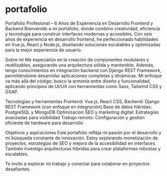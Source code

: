 # portafolio
Portafolio Profesional – 6 Años de Experiencia en Desarrollo Frontend y Backend
Bienvenido a mi portafolio, donde combino creatividad, eficiencia y tecnología para construir interfaces modernas y accesibles. Con seis años de experiencia en desarrollo frontend, he perfeccionado habilidades en Vue.js, React y Node.js, diseñando soluciones escalables y optimizadas para la mejor experiencia de usuario.

Sobre mí
Me especializo en la creación de componentes modulares y reutilizables, asegurando una arquitectura sólida y mantenible. Además, tengo conocimientos en integración backend con Django REST Framework, permitiéndome desarrollar aplicaciones completas y dinámicas. Mi enfoque va más allá del código; busco la armonía entre diseño y funcionalidad, aplicando principios de UI/UX con herramientas como Sass, Tailwind CSS y GSAP.

Tecnologías y herramientas
Frontend: Vue.js, React CSS,  Backend: Django REST Framework (con enfoque en integración)  Base de datos híbridas: PostgreSQL y MongoDB  Optimización SEO y marketing digital: Estrategias avanzadas para visibilidad  Trabajo remoto: Configuración y gestión eficiente de hardware para desarrollo

 Objetivos y aspiraciones
Este portafolio refleja mi pasión por el desarrollo y mi búsqueda constante de innovación. Estoy explorando monetización de proyectos, estrategias de SEO y mejora de la accesibilidad en interfaces. También investigo arquitecturas híbridas para crear plataformas robustas y escalables.

Te invito a explorar mi trabajo y conectar para colaborar en proyectos desafiantes. 
